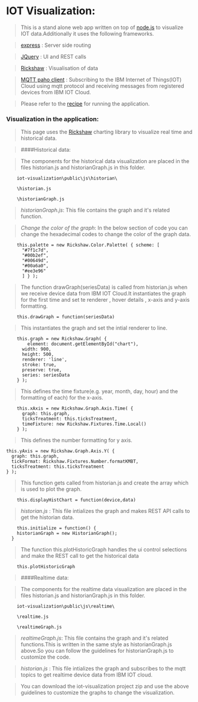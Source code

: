 IOT Visualization:
==================

>>  

> This is a stand alone web app written on top of [node.js] to visualize IOT data.Additionally it uses the following frameworks.

>> 

> [express] :  Server side routing

> [JQuery] :  UI and REST calls

> [Rickshaw]  : Visualisation of data

> [MQTT paho client] : Subscribing to the IBM Internet of Things(IOT) Cloud 
using mqtt protocol and receiving messages from registered devices from 
IBM IOT Cloud.

>> 

> Please refer to the [recipe] for running the application.

### Visualization in the application: 


> This page uses the  [Rickshaw] charting library to visualize real time and historical data.

>> 

> ####Historical data: 

>   The components for the historical data visualization are placed in the files historian.js and historianGraph.js in this folder.

        iot-visualization\public\js\historian\
    
        \historian.js
    
        \historianGraph.js


>>  

> *historianGraph.js*: This file contains the graph and it's related function.

>> 

> *Change the color of the graph*: In the below section of code you can change the hexadecimal codes to change the color of the graph data.
    
        this.palette = new Rickshaw.Color.Palette( { scheme: [
          "#7f1c7d",
          "#00b2ef",
          "#00649d",
          "#00a6a0",
          "#ee3e96"
          ] } );
>> 

> The function drawGraph(seriesData) is called from historian.js when we receive device data from IBM IOT Cloud.It instantiates the graph for the first time and set te renderer , hover details , x-axis and y-axis formatting.

        this.drawGraph = function(seriesData) 
>> 

> This instantiates the graph and set the intial renderer to line.

        this.graph = new Rickshaw.Graph( {
            element: document.getElementById("chart"),
          width: 900,
          height: 500,
          renderer: 'line',
          stroke: true,
          preserve: true,
          series: seriesData  
        } );

>> 

> This defines the time fixture(e.g. year, month, day, hour) and the formatting of each) for the x-axis. 

        this.xAxis = new Rickshaw.Graph.Axis.Time( {
          graph: this.graph,
          ticksTreatment: this.ticksTreatment,
          timeFixture: new Rickshaw.Fixtures.Time.Local()
        } );

>> 

> This defines the number formatting for y axis.

    this.yAxis = new Rickshaw.Graph.Axis.Y( {
      graph: this.graph,
      tickFormat: Rickshaw.Fixtures.Number.formatKMBT,
      ticksTreatment: this.ticksTreatment
    } );

>> 

> This function gets called from historian.js and create the array which is used to plot the graph.

        this.displayHistChart = function(device,data)


> *historian.js* : This file intializes the graph and makes REST API calls to get the historian data. 

>> 

        this.initialize = function() {
        historianGraph = new HistorianGraph();
      }
>> 

> The function  this.plotHistoricGraph handles the ui control selections and 
make the REST call to get the historical data

        this.plotHistoricGraph 


> ####Realtime data: 

>   The components for the realtime data visualization are placed in the files historian.js and historianGraph.js in this folder.

        iot-visualization\public\js\realtime\
    
        \realtime.js
    
        \realtimeGraph.js


>>  

> *realtimeGraph.js*: This file contains the graph and it's related functions.This is written in the same style as historianGraph.js above.So you can follow the guidelines for historianGraph.js to customize the code.

>> 

> *historian.js* : This file intializes the graph and subscribes to the mqtt topics to get realtime device data from IBM IOT cloud.

>> 

> You can download the iot-visualization project zip and use the above guidelines to customize the graphs to change the visualization.

[node.js]:http://nodejs.org
[jQuery]:http://jquery.com
[express]:http://expressjs.com
[Rickshaw]:http://code.shutterstock.com/rickshaw/
[MQTT paho client]:http://www.eclipse.org/paho/clients/js/
[recipe]:https://developer.ibm.com/iot/recipes/visualize-data/